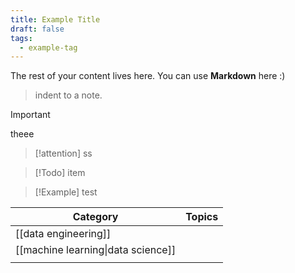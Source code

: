 ```yaml
---
title: Example Title
draft: false
tags:
  - example-tag
---
```

 
The rest of your content lives here. You can use **Markdown** here :)

>indent to a note.

>[!important]
>theee


>[!attention]
>ss



>[!Todo]
>item 

>[!Example]
>test


| Category                           | Topics |
| ---------------------------------- | ------ |
| [[data engineering]]               |        |
| [[machine learning\|data science]] |        |
|                                    |        |

